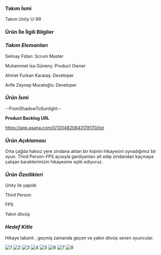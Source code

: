 ### **Takım İsmi**

Takım Unity U-99

### **Ürün İle İlgili Bilgiler**

### _**Takım Elemanları**_

Selinay Fidan: Scrum Master

Muhammet İsa Günenç: Product Owner

Ahmet Furkan Karataş: Developer

Arife Zeynep Muratoğlu: Developer

### _**Ürün İsmi**_

--FromShadowToSunlight--

**Product Backlog URL**

https://app.asana.com/0/1204820843178170/list

### _**Ürün Açıklaması**_

Orta çağda haksız yere zindana atılan bir kişinin hikayesini oynadığımız bir oyun. Third Person-FPS açısıyla gardiyanları alt edip zindandan kaçmaya çalışan karakterimizin hikayesine eşlik ediyoruz.

### _Ürün Özellikleri_ 

Unity ile yapıldı

Third Person

FPS

Yakın dövüş

### _Hedef Kitle_

Hikaye tabanlı , geçmiş zamanda geçen ve yakın dövüş seven oyuncular.




![1](https://github.com/FromShadowToSunlight-u99/oyuntamu99/assets/135546223/6dcf970b-af1f-4c8e-9252-8071bde09d41)
![2](https://github.com/FromShadowToSunlight-u99/oyuntamu99/assets/135546223/53a347d6-edb2-4f6b-858b-153a1eebfb2f)
![3](https://github.com/FromShadowToSunlight-u99/oyuntamu99/assets/135546223/e1d2a54f-2635-43bc-bded-7ab161670912)
![4](https://github.com/FromShadowToSunlight-u99/oyuntamu99/assets/135546223/e33cb5cf-9dfc-444d-967f-a9f9961b5fb1)
![5](https://github.com/FromShadowToSunlight-u99/oyuntamu99/assets/135546223/e086c811-c589-447a-8404-9015fe75c3b0)
![6](https://github.com/FromShadowToSunlight-u99/oyuntamu99/assets/135546223/b9233fd1-55f0-4fdb-9cae-d05e0b4d2860)
![7](https://github.com/FromShadowToSunlight-u99/oyuntamu99/assets/135546223/21b84d31-2614-48b7-9e25-63879b6f6dab)
![8](https://github.com/FromShadowToSunlight-u99/oyuntamu99/assets/135546223/2ca3a050-0f2f-4e61-b156-f5c22d782389)
